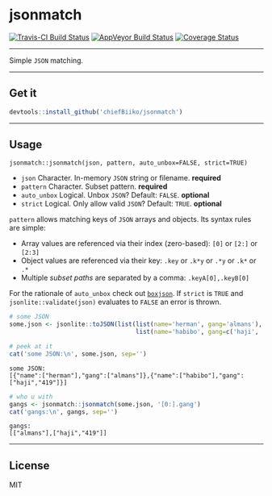 jsonmatch
================

[![Travis-CI Build Status](https://travis-ci.org/chiefBiiko/jsonmatch.svg?branch=master)](https://travis-ci.org/chiefBiiko/jsonmatch) [![AppVeyor Build Status](https://ci.appveyor.com/api/projects/status/github/chiefBiiko/jsonmatch?branch=master&svg=true)](https://ci.appveyor.com/project/chiefBiiko/jsonmatch) [![Coverage Status](https://codecov.io/gh/chiefBiiko/jsonmatch/branch/master/graph/badge.svg)](https://codecov.io/gh/chiefBiiko/jsonmatch)

------------------------------------------------------------------------

Simple `JSON` matching.

------------------------------------------------------------------------

Get it
------

``` r
devtools::install_github('chiefBiiko/jsonmatch')
```

------------------------------------------------------------------------

Usage
-----

`jsonmatch::jsonmatch(json, pattern, auto_unbox=FALSE, strict=TRUE)`

-   `json` Character. In-memory `JSON` string or filename. **required**
-   `pattern` Character. Subset pattern. **required**
-   `auto_unbox` Logical. Unbox `JSON`? Default: `FALSE`. **optional**
-   `strict` Logical. Only allow valid `JSON`? Default: `TRUE`. **optional**

`pattern` allows matching keys of `JSON` arrays and objects. Its syntax rules are simple:

-   Array values are referenced via their index (zero-based): `[0]` or `[2:]` or `[2:3]`
-   Object values are referenced via their key: `.key` or `.k*y` or `.*y` or `.k*` or `.*`
-   Multiple *subset paths* are separated by a comma: `.keyA[0],.keyB[0]`

For the rationale of `auto_unbox` check out [`boxjson`](https://github.com/chiefBiiko/boxjson). If `strict` is `TRUE` and `jsonlite::validate(json)` evaluates to `FALSE` an error is thrown.

``` r
# some JSON
some.json <- jsonlite::toJSON(list(list(name='herman', gang='almans'), 
                                   list(name='habibo', gang=c('haji', '419'))))

# peek at it
cat('some JSON:\n', some.json, sep='')
```

    some JSON:
    [{"name":["herman"],"gang":["almans"]},{"name":["habibo"],"gang":["haji","419"]}]

``` r
# who u with
gangs <- jsonmatch::jsonmatch(some.json, '[0:].gang')
cat('gangs:\n', gangs, sep='')
```

    gangs:
    [["almans"],["haji","419"]]

------------------------------------------------------------------------

License
-------

MIT
